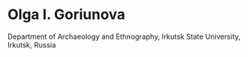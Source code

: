 # Olga I. Goriunova
Department of Archaeology and Ethnography, Irkutsk State University, Irkutsk, Russia